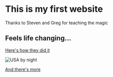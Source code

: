 # This is my first website

Thanks to Steven and Greg for teaching the magic

## Feels life changing...

[Here's how they did it](howto.html)

![USA by night](https://svs.gsfc.nasa.gov/vis/a000000/a004000/a004019/E_W_north_america.0001.jpg)

[And there's more](page2.html)
